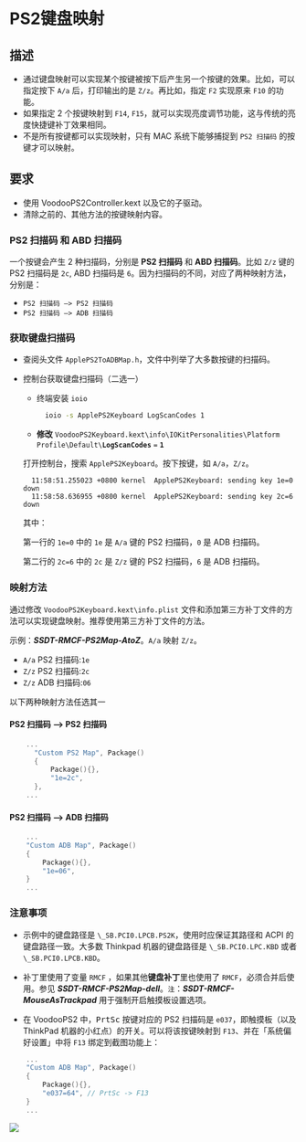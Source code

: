 # PS2键盘映射

## 描述

- 通过键盘映射可以实现某个按键被按下后产生另一个按键的效果。比如，可以指定按下 `A/a` 后，打印输出的是 `Z/z`。再比如，指定 `F2` 实现原来 `F10` 的功能。
- 如果指定 2 个按键映射到 `F14`, `F15`，就可以实现亮度调节功能，这与传统的亮度快捷键补丁效果相同。
- 不是所有按键都可以实现映射，只有 MAC 系统下能够捕捉到 `PS2 扫描码` 的按键才可以映射。

## 要求

- 使用 VoodooPS2Controller.kext 以及它的子驱动。
- 清除之前的、其他方法的按键映射内容。

### PS2 扫描码 和 ABD 扫描码

一个按键会产生 2 种扫描码，分别是 **PS2 扫描码** 和 **ABD 扫描码**。比如 `Z/z` 键的 PS2 扫描码是 `2c`, ABD 扫描码是 `6`。因为扫描码的不同，对应了两种映射方法，分别是：

- `PS2 扫描码 —> PS2 扫描码`
- `PS2 扫描码 —> ADB 扫描码`

### 获取键盘扫描码

- 查阅头文件 `ApplePS2ToADBMap.h`，文件中列举了大多数按键的扫描码。

- 控制台获取键盘扫描码（二选一）

  - 终端安装 `ioio`

    ```bash
      ioio -s ApplePS2Keyboard LogScanCodes 1
    ```

  - **修改** `VoodooPS2Keyboard.kext\info\IOKitPersonalities\Platform Profile\Default\`**`LogScanCodes`** `=` **`1`**

  打开控制台，搜索 `ApplePS2Keyboard`。按下按键，如 `A/a`，`Z/z`。

  ```log
    11:58:51.255023 +0800 kernel  ApplePS2Keyboard: sending key 1e=0 down
    11:58:58.636955 +0800 kernel  ApplePS2Keyboard: sending key 2c=6 down
  ```

  其中：

  第一行的 `1e=0` 中的 `1e` 是 `A/a` 键的 PS2 扫描码，`0` 是 ADB 扫描码。

  第二行的 `2c=6` 中的 `2c` 是 `Z/z` 键的 PS2 扫描码，`6` 是 ADB 扫描码。

### 映射方法

通过修改 `VoodooPS2Keyboard.kext\info.plist` 文件和添加第三方补丁文件的方法可以实现键盘映射。推荐使用第三方补丁文件的方法。

示例：***SSDT-RMCF-PS2Map-AtoZ***。`A/a` 映射 `Z/z`。

- `A/a` PS2 扫描码:`1e`
- `Z/z` PS2 扫描码:`2c`
- `Z/z` ADB 扫描码:`06`

以下两种映射方法任选其一

#### PS2 扫描码 —> PS2 扫描码

```Swift
    ...
      "Custom PS2 Map", Package()
      {
          Package(){},
          "1e=2c",
      },
    ...
```

#### PS2 扫描码 —> ADB 扫描码

```Swift
    ...
    "Custom ADB Map", Package()
    {
        Package(){},
        "1e=06",
    }
    ...
```

### 注意事项

- 示例中的键盘路径是 `\_SB.PCI0.LPCB.PS2K`，使用时应保证其路径和 ACPI 的键盘路径一致。大多数 Thinkpad 机器的键盘路径是 `\_SB.PCI0.LPC.KBD` 或者 `\_SB.PCI0.LPCB.KBD`。

- 补丁里使用了变量 `RMCF` ，如果其他**键盘补丁**里也使用了 `RMCF`，必须合并后使用。参见 ***SSDT-RMCF-PS2Map-dell***。`注`：***SSDT-RMCF-MouseAsTrackpad*** 用于强制开启触摸板设置选项。

- 在 VoodooPS2 中，<kbd>PrtSc</kbd> 按键对应的 PS2 扫描码是 `e037`，即触摸板（以及 ThinkPad 机器的小红点）的开关。可以将该按键映射到 `F13`、并在「系统偏好设置」中将 `F13` 绑定到截图功能上：

```Swift
    ...
    "Custom ADB Map", Package()
    {
        Package(){},
        "e037=64", // PrtSc -> F13
    }
    ...
```

![](https://i.loli.net/2020/04/01/gQqVC2YKFweSARZ.png)
